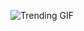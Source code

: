 
<!-- GIF_SECTION -->
![Trending GIF](https://media0.giphy.com/media/v1.Y2lkPThiYjIxNzcyaThnOTltanJpb2l0dnJ4eXE5azdlMW90eWw2dW1qZTNzbmJ3bG0xdyZlcD12MV9naWZzX3NlYXJjaCZjdD1n/DPGX0o6YqNwbVC4sB1/giphy.gif)
<!-- END_GIF_SECTION -->
